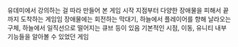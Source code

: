 유데미에서 강의하는 걸 따라 만들어 본 게임
시작 지점부터 다양한 장애물을 피해서 끝까지 도착하는 게임임
장애물에는 회전하는 막대기, 하늘에서 플레이어를 향해 날라오는 구체, 하늘에서 일직선으로 떨어지는 큐브 등이 있음
기본적인 시점, 이동, 유니티 내부 기능들을 알아볼 수 있었던 게임
